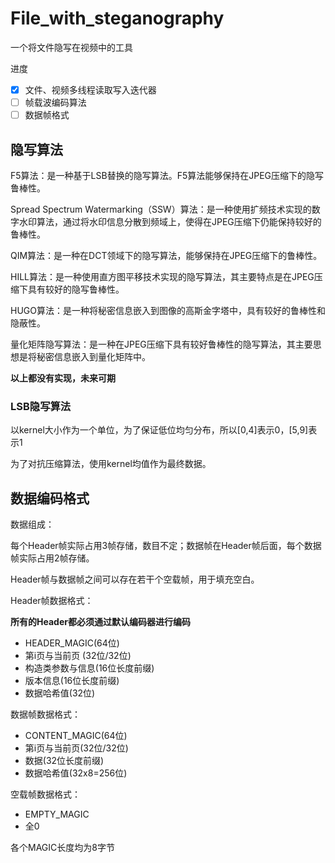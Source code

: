 # File_with_steganography

一个将文件隐写在视频中的工具


进度

- [x] 文件、视频多线程读取写入迭代器
- [ ] 帧载波编码算法
- [ ] 数据帧格式

## 隐写算法

F5算法：是一种基于LSB替换的隐写算法。F5算法能够保持在JPEG压缩下的隐写鲁棒性。

Spread Spectrum Watermarking（SSW）算法：是一种使用扩频技术实现的数字水印算法，通过将水印信息分散到频域上，使得在JPEG压缩下仍能保持较好的鲁棒性。

QIM算法：是一种在DCT领域下的隐写算法，能够保持在JPEG压缩下的鲁棒性。

HILL算法：是一种使用直方图平移技术实现的隐写算法，其主要特点是在JPEG压缩下具有较好的隐写鲁棒性。

HUGO算法：是一种将秘密信息嵌入到图像的高斯金字塔中，具有较好的鲁棒性和隐蔽性。

量化矩阵隐写算法：是一种在JPEG压缩下具有较好鲁棒性的隐写算法，其主要思想是将秘密信息嵌入到量化矩阵中。

**以上都没有实现，未来可期**

### LSB隐写算法

以kernel大小作为一个单位，为了保证低位均匀分布，所以[0,4]表示0，[5,9]表示1

为了对抗压缩算法，使用kernel均值作为最终数据。


## 数据编码格式

数据组成：

每个Header帧实际占用3帧存储，数目不定；数据帧在Header帧后面，每个数据帧实际占用2帧存储。

Header帧与数据帧之间可以存在若干个空载帧，用于填充空白。

Header帧数据格式：

**所有的Header都必须通过默认编码器进行编码**

- HEADER_MAGIC(64位)
- 第i页与当前页 (32位/32位)
- 构造类参数与信息(16位长度前缀)
- 版本信息(16位长度前缀)
- 数据哈希值(32位)

数据帧数据格式：

- CONTENT_MAGIC(64位)
- 第i页与当前页(32位/32位)
- 数据(32位长度前缀)
- 数据哈希值(32x8=256位)

空载帧数据格式：

- EMPTY_MAGIC
- 全0
 
各个MAGIC长度均为8字节

